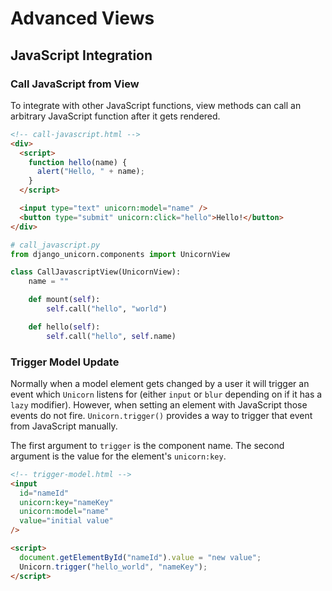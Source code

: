 # Advanced Views

## JavaScript Integration

### Call JavaScript from View

To integrate with other JavaScript functions, view methods can call an arbitrary JavaScript function after it gets rendered.

```html
<!-- call-javascript.html -->
<div>
  <script>
    function hello(name) {
      alert("Hello, " + name);
    }
  </script>

  <input type="text" unicorn:model="name" />
  <button type="submit" unicorn:click="hello">Hello!</button>
</div>
```

```python
# call_javascript.py
from django_unicorn.components import UnicornView

class CallJavascriptView(UnicornView):
    name = ""

    def mount(self):
        self.call("hello", "world")

    def hello(self):
        self.call("hello", self.name)
```

### Trigger Model Update

Normally when a model element gets changed by a user it will trigger an event which `Unicorn` listens for (either `input` or `blur` depending on if it has a `lazy` modifier). However, when setting an element with JavaScript those events do not fire. `Unicorn.trigger()` provides a way to trigger that event from JavaScript manually.

The first argument to `trigger` is the component name. The second argument is the value for the element's `unicorn:key`.

```html
<!-- trigger-model.html -->
<input
  id="nameId"
  unicorn:key="nameKey"
  unicorn:model="name"
  value="initial value"
/>

<script>
  document.getElementById("nameId").value = "new value";
  Unicorn.trigger("hello_world", "nameKey");
</script>
```
